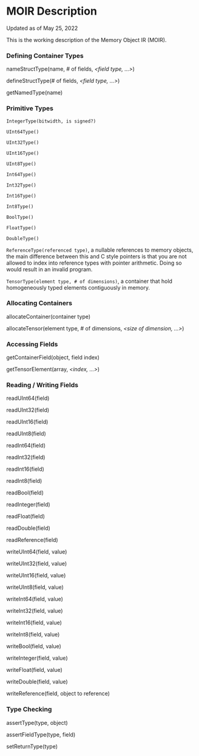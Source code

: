 # MOIR Description
Updated as of May 25, 2022

This is the working description of the Memory Object IR (MOIR).

### Defining Container Types
nameStructType(name, # of fields, *<field type, ...>*)

defineStructType(# of fields, *<field type, ...>*)

getNamedType(name)

### Primitive Types
`IntegerType(bitwidth, is signed?)`

`UInt64Type()`

`UInt32Type()`

`UInt16Type()`

`UInt8Type()`

`Int64Type()`

`Int32Type()`

`Int16Type()`

`Int8Type()`

`BoolType()`

`FloatType()`

`DoubleType()`

`ReferenceType(referenced type)`,
a nullable references to memory objects, the main difference between this and C style pointers is that you are not allowed to index into reference types with pointer arithmetic. Doing so would result in an invalid program.

`TensorType(element type, # of dimensions)`,
a container that hold homogeneously typed elements contiguously in memory.

### Allocating Containers
allocateContainer(container type)

allocateTensor(element type, # of dimensions, *<size of dimension, ...>*)

### Accessing Fields
getContainerField(object, field index)

getTensorElement(array, *<index, ...>*)

### Reading / Writing Fields
readUInt64(field)

readUInt32(field)

readUInt16(field)

readUInt8(field)

readInt64(field)

readInt32(field)

readInt16(field)

readInt8(field)

readBool(field)

readInteger(field)

readFloat(field)

readDouble(field)

readReference(field)

writeUInt64(field, value)

writeUInt32(field, value)

writeUInt16(field, value)

writeUInt8(field, value)

writeInt64(field, value)

writeInt32(field, value)

writeInt16(field, value)

writeInt8(field, value)

writeBool(field, value)

writeInteger(field, value)

writeFloat(field, value)

writeDouble(field, value)

writeReference(field, object to reference)

### Type Checking
assertType(type, object)

assertFieldType(type, field)

setReturnType(type)
